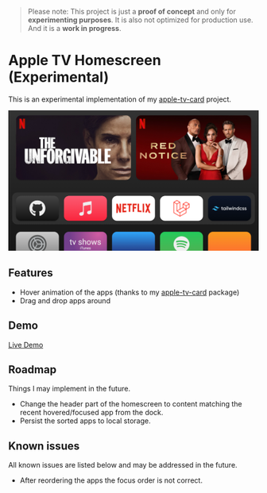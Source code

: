 > Please note: This project is just a **proof of concept** and only for **experimenting purposes**. It is also not optimized for production use. And it is a **work in progress**.

# Apple TV Homescreen (Experimental)

This is an experimental implementation of my [apple-tv-card](https://github.com/marcreichel/apple-tv-card) project.

![Screenshot](docs/screenshot.png)

## Features

- Hover animation of the apps (thanks to my [apple-tv-card](https://github.com/marcreichel/apple-tv-card) package)
- Drag and drop apps around

## Demo

[Live Demo](https://marcreichel.github.io/apple-tv)

## Roadmap

Things I may implement in the future.

- Change the header part of the homescreen to content matching the recent hovered/focused app from the dock.
- Persist the sorted apps to local storage.

## Known issues

All known issues are listed below and may be addressed in the future.

- After reordering the apps the focus order is not correct.


